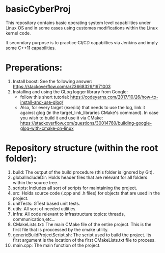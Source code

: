 # basicCyberProj
This repository contains basic operating system level capabilities under Linux OS and in some cases using customes modifications within the Linux kernel code.

It secondary purpose is to practice CI/CD capabilties via Jenkins and imply some C++11 capabilities. 

# Preperations:
1. Install boost: See the following answer: https://stackoverflow.com/a/23668329/1971003
2. Installing and using the GLog logger library from Google:
	- follow this short tutorial: https://codeyarns.com/2017/10/26/how-to-install-and-use-glog/
	- Also, for every target (exe/lib) that needs to use the log, link it against glog (in the target_link_libraries CMake's command).
	In case you wish to build it and use it via CMake: https://stackoverflow.com/questions/30014760/building-google-glog-with-cmake-on-linux

# Repository structure (within the root folder):
1. build: The output of the build procedure (this folder is ignored by Git). 
2. globalIncludeDir: Holds header files that are relevant for all folders within the source tree.
3. scripts: Includes all sort of scripts for maintaining the project.
4. src: Holds source code (.cpp and .h files) for objects that are used in the project.
5. unitTests: GTest based unit tests.
6. utils: All sort of needed utilities.
7. infra: All code relevant to infrastructure topics: threads, communication,etc...
8. CMakeLists.txt: The main CMake file of the entire project. This is the first file that is proccessed by the cmake utility.
9. genericBuildProjectScript.sh: The script used to build the project. Its first argument is the location of the first CMakeLists.txt file to process.
10. main.cpp: The main function of the project.
